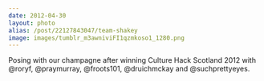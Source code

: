 ```yaml
---
date: 2012-04-30
layout: photo
alias: /post/22127843047/team-shakey
image: images/tumblr_m3awniviFI1qzmkoso1_1280.png
---
```


Posing with our champagne after winning Culture Hack Scotland 2012 with @roryf, @praymurray, @froots101, @druichmckay and @suchprettyeyes.
